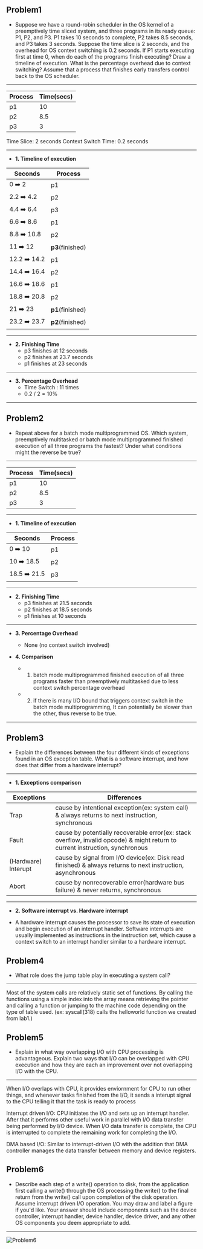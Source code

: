 Problem1
--------
* Suppose we have a round-robin scheduler in the OS kernel of a preemptively time sliced system, and three programs in its ready queue: P1, P2, and P3. P1 takes 10 seconds to complete, P2 takes 8.5 seconds, and P3 takes 3 seconds. Suppose the time slice is 2 seconds, and the overhead for OS context switching is 0.2 seconds. If P1 starts executing first at time 0, when do each of the programs finish executing? Draw a timeline of execution. What is the percentage overhead due to context switching? Assume that a process that finishes early transfers control back to the OS scheduler.


***************************

|Process|Time(secs)|
|-------|----------|
|p1|10|
|p2|8.5|
|p3|3| 
Time Slice: 2 seconds
Context Switch Time: 0.2 seconds

***************************
* **1. Timeline of execution**
 
|Seconds|Process|
|-------|-------|
|0 :arrow_right: 2|p1|
|2.2 :arrow_right: 4.2|p2|
|4.4 :arrow_right: 6.4|p3|
|6.6 :arrow_right: 8.6|p1|
|8.8 :arrow_right: 10.8|p2|
|11 :arrow_right: 12|**p3**(finished)|
|12.2 :arrow_right: 14.2|p1|
|14.4 :arrow_right: 16.4|p2|
|16.6 :arrow_right: 18.6|p1|
|18.8 :arrow_right: 20.8|p2|
|21 :arrow_right: 23|**p1**(finished)|
|23.2 :arrow_right: 23.7|**p2**(finished)|

***************************
* **2. Finishing Time**
  * p3 finishes at 12 seconds
  * p2 finishes at 23.7 seconds
  * p1 finishes at 23 seconds

***************************
* **3. Percentage Overhead**
  - Time Switch : 11 times
  - 0.2 / 2 = 10%

***************************

Problem2
---------

* Repeat above for a batch mode multiprogrammed OS. Which system, preemptively multitasked or batch mode multiprogrammed finished execution of all three programs the fastest? Under what conditions might the reverse be true?

******************************************************



|Process|Time(secs)|
|-------|----------|
|p1|10|
|p2|8.5|
|p3|3| 

***************************
* **1. Timeline of execution**

|Seconds|Process|
|-------|-------|
|0 :arrow_right: 10|p1|
|10 :arrow_right: 18.5|p2|
|18.5 :arrow_right: 21.5|p3|

********************************
* **2. Finishing Time**
  * p3 finishes at 21.5 seconds
  * p2 finishes at 18.5 seconds
  * p1 finishes at 10 seconds
  

****************************

* **3. Percentage Overhead**
  - None (no context switch involved)
  

* **4. Comparison**
  -  1. batch mode multiprogrammed finished execution of all three programs faster than preemptively multitasked due to less context switch percentage overhead
  -  2. if there is many I/O bound that triggers context switch in the batch mode multiprogramming, It can potentially be slower than the other, thus reverse to be true.

****************************

Problem3
---------
* Explain the differences between the four different kinds of exceptions found in an OS exception table. What is a software interrupt, and how does that differ from a hardware interrupt?

****************************
* **1. Exceptions comparison**

|Exceptions|Differences|
|----------|-----------|
|Trap|cause by intentional exception(ex: system call) & always returns to next instruction, synchronous |
|Fault|cause by potentially recoverable error(ex: stack overflow, invalid opcode) & might return to current instruction, synchronous |
|(Hardware) Interupt|cause by signal from I/O device(ex: Disk read finished) & always returns to next instruction, asynchronous|
|Abort| cause by nonrecoverable error(hardware bus failure) & never returns, synchronous|

****************************
* **2. Software interrupt vs. Hardware interrupt**

* A hardware interrupt causes the processor to save its state of execution and begin execution of an interrupt handler. Software interrupts are usually implemented as instructions in the instruction set, which cause a context switch to an interrupt handler similar to a hardware interrupt.


Problem4
---------
* What role does the jump table play in executing a system call?

*****************************

Most of the system calls are relatively static set of functions. By calling the functions using a simple index into the array means retrieving the pointer and calling a function or jumping to the machine code depending on the type of table used. (ex: syscall(318) calls the helloworld function we created from lab1.)


Problem5
-----------
* Explain in what way overlapping I/O with CPU processing is advantageous. Explain two ways that I/O can be overlapped with CPU execution and how they are each an improvement over not overlapping I/O with the CPU.

*****************
When I/O overlaps with CPU, it provides enviornment for CPU to run other things, and whenever tasks finished from the I/O, it sends a interupt signal to the CPU telling it that the task is ready to process

Interrupt driven I/O: CPU initiates the I/O and sets up an interrupt handler. After that it performs other useful work in parallel with I/O data transfer being performed by I/O device. When I/O data transfer is complete, the CPU is interrupted to complete the remaining work for completing the I/O. 

DMA based I/O: Similar to interrupt-driven I/O with the addition that DMA controller manages the data transfer between memory and device registers. 


Problem6
----------
* Describe each step of a write() operation to disk, from the application first calling a write() through the OS processing the write() to the final return from the write() call upon completion of the disk operation. Assume interrupt driven I/O operation. You may draw and label a figure if you'd like. Your answer should include components such as the device controller, interrupt handler, device handler, device driver, and any other OS components you deem appropriate to add.

************

![Problem6](http://s30.postimg.org/6yvc2gau9/img001.jpg)
